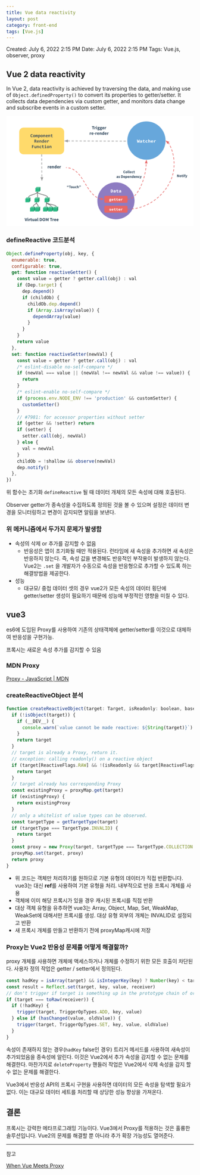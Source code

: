 ```yaml
---
title: Vue data reactivity
layout: post
category: front-end
tags: [Vue.js]
---
```


Created: July 6, 2022 2:15 PM
Date: July 6, 2022 2:15 PM
Tags: Vue.js, observer, proxy

## **Vue 2 data reactivity**

In Vue 2, data reactivity is achieved by traversing the data, and making use of `Object.definedProperty()` to convert its properties to getter/setter. It collects data dependencies via custom getter, and monitors data change and subscribe events in a custom setter.

![Untitled](./images/Untitled.png)

### defineReactive 코드분석

```jsx
Object.defineProperty(obj, key, {
  enumerable: true,
  configurable: true,
  get: function reactiveGetter() {
    const value = getter ? getter.call(obj) : val
    if (Dep.target) {
      dep.depend()
      if (childOb) {
        childOb.dep.depend()
        if (Array.isArray(value)) {
          dependArray(value)
        }
      }
    }
    return value
  },
  set: function reactiveSetter(newVal) {
    const value = getter ? getter.call(obj) : val
    /* eslint-disable no-self-compare */
    if (newVal === value || (newVal !== newVal && value !== value)) {
      return
    }
    /* eslint-enable no-self-compare */
    if (process.env.NODE_ENV !== 'production' && customSetter) {
      customSetter()
    }
    // #7981: for accessor properties without setter
    if (getter && !setter) return
    if (setter) {
      setter.call(obj, newVal)
    } else {
      val = newVal
    }
    childOb = !shallow && observe(newVal)
    dep.notify()
  },
})
```

위 함수는 초기화 `defineReactive` 될 때 데이터 개체의 모든 속성에 대해 호출된다.

Observer getter가 종속성을 수집하도록 정의된 것을 볼 수 있으며 설정은 데이터 변경을 모니터링하고 변경이 감지되면 알림을 보낸다.

### 위 메커니즘에서 두가지 문제가 발생함

- 속성의 삭제 or 추가를 감지할 수 없음
  - 반응성은 앱이 초기화될 때만 적용된다. 런타임에 새 속성을 추가하면 새 속성은 반응하지 않는다. 즉, 속성 값을 변경해도 반응적인 부작용이 발생하지 않는다. Vue2는 `.set` 을 개발자가 수동으로 속성을 반응형으로 추가할 수 있도록 하는 해결방법을 제공한다.
- 성능
  - 대규모/ 중첩 데이터 셋의 경우 vue2가 모든 속성의 데이터 횡단에 getter/setter 생성이 필요하기 때문에 성능에 부정적인 영향을 미칠 수 있다.

## vue3

es6에 도입된 Proxy를 사용하여 기존의 상태객체에 getter/setter를 이것으로 대체하여 반응성을 구현가능.

프록시는 새로운 속성 추가를 감지할 수 있음

### MDN Proxy

[Proxy - JavaScript | MDN](https://developer.mozilla.org/ko/docs/Web/JavaScript/Reference/Global_Objects/Proxy)

### createReactiveObject 분석

```jsx
function createReactiveObject(target: Target, isReadonly: boolean, baseHandlers: ProxyHandler<any>, collectionHandlers: ProxyHandler<any>, proxyMap: WeakMap<Target, any>) {
  if (!isObject(target)) {
    if (__DEV__) {
      console.warn(`value cannot be made reactive: ${String(target)}`)
    }
    return target
  }
  // target is already a Proxy, return it.
  // exception: calling readonly() on a reactive object
  if (target[ReactiveFlags.RAW] && !(isReadonly && target[ReactiveFlags.IS_REACTIVE])) {
    return target
  }
  // target already has corresponding Proxy
  const existingProxy = proxyMap.get(target)
  if (existingProxy) {
    return existingProxy
  }
  // only a whitelist of value types can be observed.
  const targetType = getTargetType(target)
  if (targetType === TargetType.INVALID) {
    return target
  }
  const proxy = new Proxy(target, targetType === TargetType.COLLECTION ? collectionHandlers : baseHandlers)
  proxyMap.set(target, proxy)
  return proxy
}
```

- 위 코드는 객체만 처리하기를 원하므로 기본 유형의 데이터가 직접 반환합니다.
  vue3는 대신 **ref**를 사용하여 기본 유형을 처리. 내부적으로 반응 프록시 개체를 사용
- 객체에 이미 해당 프록시가 있을 경우 캐시된 프록시를 직접 반환
- 대상 객체 유형을 유추하면 vue3는 Array, Object, Map, Set, WeakMap, WeakSet에 대해서만 프록시를 생성. 대상 유형 외부의 개체는 INVALID로 설정되고 반환
- 새 프록시 개체를 만들고 반환하기 전에 proxyMap캐시에 저장

### Proxy는 Vue2 반응성 문제를 어떻게 해결할까?

proxy 개체를 사용하면 개체에 액세스하거나 개체를 수정하기 위한 모든 호출이 차단된다.
사용자 정의 작업은 getter / setter에서 정의된다.

```jsx
const hadKey = isArray(target) && isIntegerKey(key) ? Number(key) < target.length : hasOwn(target, key)
const result = Reflect.set(target, key, value, receiver)
// don't trigger if target is something up in the prototype chain of original
if (target === toRaw(receiver)) {
  if (!hadKey) {
    trigger(target, TriggerOpTypes.ADD, key, value)
  } else if (hasChanged(value, oldValue)) {
    trigger(target, TriggerOpTypes.SET, key, value, oldValue)
  }
}
```

속성이 존재하지 않는 경우(`hadKey` false인 경우) 트리거 메서드를 사용하여 새속성이 추가되었음을 종속성에 알린다. 이것은 Vue2에서 추가 속성을 감지할 수 없는 문제를 해결한다. 마찬가지로 `deleteProperty` 핸들러 작업은 Vue2에서 삭제 속성을 감지 할 수 없는 문제를 해결한다.

Vue3에서 반응성 API의 프록시 구현을 사용하면 데이터의 모든 속성을 탐색할 필요가 없다. 이는 대규모 데이터 세트를 처리할 때 상당한 성능 향상을 가져온다.

## 결론

프록시는 강력한 메타프로그래밍 기능이다. Vue3에서 Proxy를 적용하는 것은 훌륭한 솔루션입니다. Vue2의 문제를 해결할 뿐 아니라 추가 확장 가능성도 열어준다.

---

참고

[When Vue Meets Proxy](https://levelup.gitconnected.com/when-vue-meets-proxy-402e9e3c6722)
